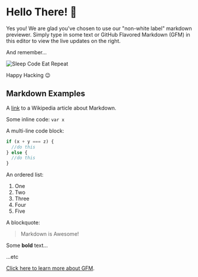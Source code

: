 # Hello There! 👋

Yes you! We are glad you've chosen to use our "non-white label" markdown previewer. Simply type in some text or GitHub Flavored Markdown (GFM) in this editor to view the live updates on the right.

And remember...

![Sleep Code Eat Repeat](https://i.postimg.cc/pTrLF27M/eat-sleep-code-repeat-cropped-small.jpg)

Happy Hacking 😉

## Markdown Examples

A [link](https://en.wikipedia.org/wiki/Markdown) to a Wikipedia article about Markdown.

Some inline code: `var x`

A multi-line code block:

```javascript
if (x + y === z) {
  //do this
} else {
  //do this
}
```

An ordered list:

1.  One
2.  Two
3.  Three
4.  Four
5.  Five

A blockquote:

> Markdown is Awesome!

Some **bold** text...

...etc

[Click here to learn more about GFM](https://github.github.com/gfm/).
